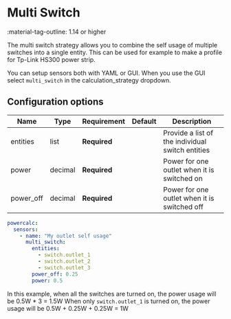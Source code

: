 # Multi Switch

:material-tag-outline: 1.14 or higher

The multi switch strategy allows you to combine the self usage of multiple switches into a single entity.
This can be used for example to make a profile for Tp-Link HS300 power strip.

You can setup sensors both with YAML or GUI.
When you use the GUI select `multi_switch` in the calculation_strategy dropdown.

## Configuration options

| Name      | Type    | Requirement  | Default | Description                                      |
| --------- | ------- | ------------ | ------- | ------------------------------------------------ |
| entities  | list    | **Required** |         | Provide a list of the individual switch entities |
| power     | decimal | **Required** |         | Power for one outlet when it is switched on      |
| power_off | decimal | **Required** |         | Power for one outlet when it is switched off     |

```yaml
powercalc:
  sensors:
    - name: "My outlet self usage"
      multi_switch:
        entities:
          - switch.outlet_1
          - switch.outlet_2
          - switch.outlet_3
        power_off: 0.25
        power: 0.5
```

In this example, when all the switches are turned on, the power usage will be 0.5W * 3 = 1.5W
When only `switch.outlet_1` is turned on, the power usage will be 0.5W + 0.25W + 0.25W = 1W
